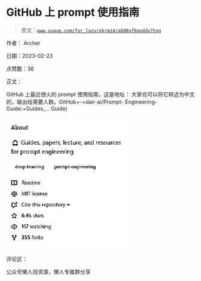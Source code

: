 # GitHub 上 prompt 使用指南

> 原文：[`www.yuque.com/for_lazy/xkrm14/ab00xf8qxddx7tng`](https://www.yuque.com/for_lazy/xkrm14/ab00xf8qxddx7tng)



作者： Archer



日期：2023-02-23



点赞数：36

<ne-card data-card-name="hr" data-card-type="block" id="mUxHs" data-event-boundary="card">

正文：



GitHub 上最近很火的 prompt 使用指南，这是地址： 大家也可以将它转述为中文的，输出给需要人群。GitHub+-+dair-ai/Prompt- Engineering-Guide:+Guides,... Guide)



<ne-card data-card-name="image" data-card-type="inline" id="YX1Tn" data-event-boundary="card">![](img/fb1551aeca233dc1d6e0b444eb964848.png)</ne-card>

<ne-card data-card-name="hr" data-card-type="block" id="HHwhs" data-event-boundary="card">

评论区：

<ne-card data-card-name="hr" data-card-type="block" id="B877L" data-event-boundary="card">

公众号懒人找资源，懒人专属群分享

</ne-card></ne-card></ne-card>